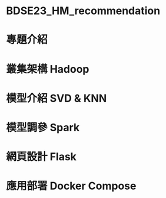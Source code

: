 # BDSE23_HM_recommendation

# 專題介紹

# 叢集架構 Hadoop

# 模型介紹 SVD & KNN


# 模型調參 Spark

# 網頁設計 Flask

# 應用部署 Docker Compose

